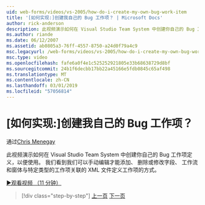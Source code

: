 ```yaml
---
uid: web-forms/videos/vs-2005/how-do-i-create-my-own-bug-work-item
title: '[如何实现:]创建我自己的 Bug 工作项？ | Microsoft Docs'
author: rick-anderson
description: 此视频演示如何在 Visual Studio Team System 中创建你自己的 Bug 工作项定义，以便使用。 我们看到如何将工作项定义的 XML 文件...
ms.author: riande
ms.date: 06/12/2007
ms.assetid: ab0805a3-76ff-4557-8750-a24d0f79a4c9
msc.legacyurl: /web-forms/videos/vs-2005/how-do-i-create-my-own-bug-work-item
msc.type: video
ms.openlocfilehash: fafe6a0f4e1c525252921805e33b68638729d8bf
ms.sourcegitcommit: 24b1f6decbb17bb22a45166e5fdb0845c65af498
ms.translationtype: MT
ms.contentlocale: zh-CN
ms.lasthandoff: 03/01/2019
ms.locfileid: "57056814"
---
```

<a name="how-do-i-create-my-own-bug-work-item"></a>[如何实现:]创建我自己的 Bug 工作项？
====================
通过[Chris Menegay](https://twitter.com/CMenegay)

此视频演示如何在 Visual Studio Team System 中创建你自己的 Bug 工作项定义，以便使用。 我们看到我们可以手动编辑才能添加、 删除或修改字段、 工作流和窗体与特定类型的工作项关联的 XML 文件定义工作项的方式。

[&#9654;观看视频 （11 分钟）](https://channel9.msdn.com/Blogs/ASP-NET-Site-Videos/how-do-i-create-my-own-bug-work-item)

> [!div class="step-by-step"]
> [上一页](how-do-i-integrate-defect-tracking-with-testing.md)
> [下一页](how-do-i-write-code-more-quickly-with-unit-tests.md)
